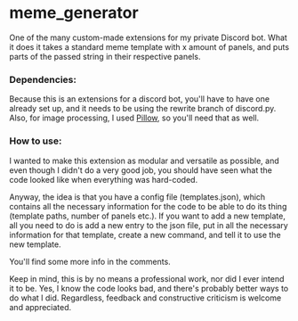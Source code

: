 # meme_generator

One of the many custom-made extensions for my private Discord bot. What it does it takes a standard meme template with x amount of panels, and puts parts of the passed string in their respective panels.

### Dependencies: 
Because this is an extensions for a discord bot, you'll have to have one already set up, and it needs to be using the rewrite branch of discord.py.
Also, for image processing, I used [Pillow](https://github.com/python-pillow/Pillow), so you'll need that as well.

### How to use:
I wanted to make this extension as modular and versatile as possible, and even though I didn't do a very good job, you should have seen what the code looked like when everything was hard-coded.

Anyway, the idea is that you have a config file (templates.json), which contains all the necessary information for the code to be able to do its thing (template paths, number of panels etc.). If you want to add a new template, all you need to do is add a new entry to the json file, put in all the necessary information for that template, create a new command, and tell it to use the new template.

You'll find some more info in the comments.

Keep in mind, this is by no means a professional work, nor did I ever intend it to be. Yes, I know the code looks bad, and there's probably better ways to do what I did. Regardless, feedback and constructive criticism is welcome and appreciated.

